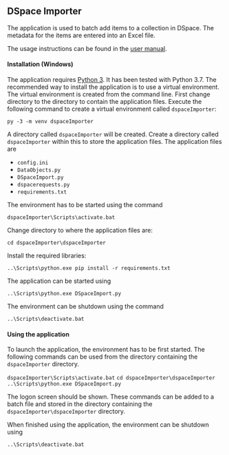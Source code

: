 ## DSpace Importer

The application is used to batch add items to a collection in DSpace. The metadata for the items are entered into an Excel file.

The usage instructions can be found in the [user manual](UserManual.md).

#### Installation (Windows)

The application requires [Python 3](https://www.python.org/). It has been tested with Python 3.7. The recommended way to install the application is to use a virtual environment.
The virtual environment is created from the command line. First change directory to the directory to contain the application files. 
Execute the following command to create a virtual environment called `dspaceImporter`:

`py -3 -m venv dspaceImporter`

A directory called `dspaceImporter` will be created. 
Create a directory called `dspaceImporter` within this to store the application files. 
The application files are

- `config.ini`
- `DataObjects.py`
- `DSpaceImport.py`
- `dspacerequests.py`
- `requirements.txt`

The environment has to be started using the command

`dspaceImporter\Scripts\activate.bat`

Change directory to where the application files are:

`cd dspaceImporter\dspaceImporter`

Install the required libraries:

`..\Scripts\python.exe pip install -r requirements.txt`

The application can be started using

`..\Scripts\python.exe DSpaceImport.py`

The environment can be shutdown using the command

`..\Scripts\deactivate.bat`

#### Using the application

To launch the application, the environment has to be first started. The following commands can be used from the directory containing the `dspaceImporter` directory.

`dspaceImporter\Scripts\activate.bat`
`cd dspaceImporter\dspaceImporter`
`..\Scripts\python.exe DSpaceImport.py`

The logon screen should be shown. These commands can be added to a batch file and stored in the directory
containing the `dspaceImporter\dspaceImporter` directory.

When finished using the application, the environment can be shutdown using 

`..\Scripts\deactivate.bat`

